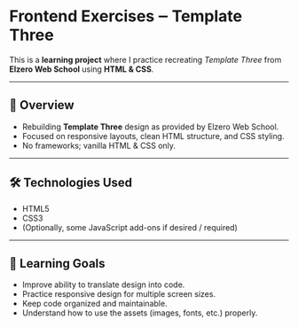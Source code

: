 # Frontend Exercises ‒ Template Three

This is a **learning project** where I practice recreating *Template Three* from **Elzero Web School** using **HTML & CSS**.  

---

## 🚀 Overview

- Rebuilding **Template Three** design as provided by Elzero Web School.  
- Focused on responsive layouts, clean HTML structure, and CSS styling.  
- No frameworks; vanilla HTML & CSS only.  

---

## 🛠️ Technologies Used

- HTML5  
- CSS3  
- (Optionally, some JavaScript add-ons if desired / required)  

---

## 🎯 Learning Goals

- Improve ability to translate design into code.  
- Practice responsive design for multiple screen sizes.  
- Keep code organized and maintainable.  
- Understand how to use the assets (images, fonts, etc.) properly.
